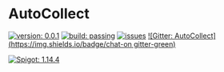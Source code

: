 # AutoCollect

[![version: 0.0.1](https://img.shields.io/badge/version-0.0.1-blue)](#)
[![build: passing](https://img.shields.io/badge/build-passing-brightgreen)](#)
[![issues](https://img.shields.io/badge/issues-0-red)](#)
[![Gitter: AutoCollect](https://img.shields.io/badge/chat-on gitter-green)](#)

[![Spigot: 1.14.4](https://img.shields.io/badge/Spigot-1.14.4-blue)](#)
